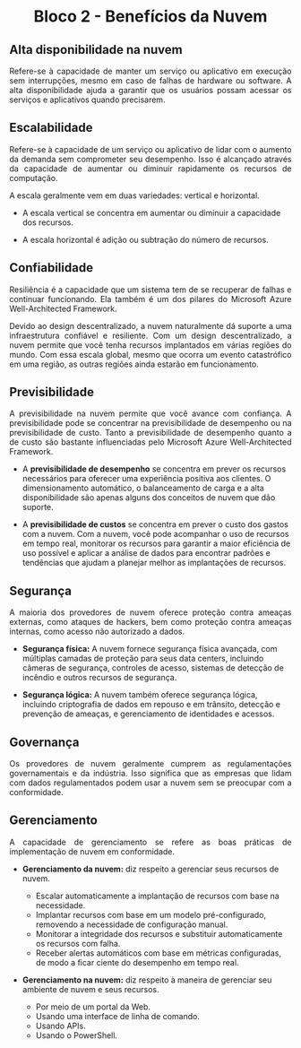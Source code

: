 <h1 align="center" style="border: none;"> Bloco 2 - Benefícios da Nuvem</h1>

## Alta disponibilidade na nuvem
<p align="justify">Refere-se à capacidade de manter um serviço ou aplicativo em execução sem interrupções, mesmo em caso de falhas de hardware ou software. A alta disponibilidade ajuda a garantir que os usuários possam acessar os serviços e aplicativos quando precisarem.</p>

## Escalabilidade
<p align="justify">Refere-se à capacidade de um serviço ou aplicativo de lidar com o aumento da demanda sem comprometer seu desempenho. Isso é alcançado através da capacidade de aumentar ou diminuir rapidamente os recursos de computação.</p>

<p align="justify">A escala geralmente vem em duas variedades: vertical e horizontal. 

- A escala vertical se concentra em aumentar ou diminuir a capacidade dos recursos. 

- A escala horizontal é adição ou subtração do número de recursos.</p>
   

## Confiabilidade

<p align="justify">Resiliência é a capacidade que um sistema tem de se recuperar de falhas e continuar funcionando. Ela também é um dos pilares do Microsoft Azure Well-Architected Framework.</p>

<p align="justify">Devido ao design descentralizado, a nuvem naturalmente dá suporte a uma infraestrutura confiável e resiliente. Com um design descentralizado, a nuvem permite que você tenha recursos implantados em várias regiões do mundo. Com essa escala global, mesmo que ocorra um evento catastrófico em uma região, as outras regiões ainda estarão em funcionamento.</p>

## Previsibilidade

<p align="justify">A previsibilidade na nuvem permite que você avance com confiança. A previsibilidade pode se concentrar na previsibilidade de desempenho ou na previsibilidade de custo. Tanto a previsibilidade de desempenho quanto a de custo são bastante influenciadas pelo Microsoft Azure Well-Architected Framework.</p>

- A **previsibilidade de desempenho** se concentra em prever os recursos necessários para oferecer uma experiência positiva aos clientes. O dimensionamento automático, o balanceamento de carga e a alta disponibilidade são apenas alguns dos conceitos de nuvem que dão suporte.

- A **previsibilidade de custos** se concentra em prever o custo dos gastos com a nuvem. Com a nuvem, você pode acompanhar o uso de recursos em tempo real, monitorar os recursos para garantir a maior eficiência de uso possível e aplicar a análise de dados para encontrar padrões e tendências que ajudam a planejar melhor as implantações de recursos. 

## Segurança

<p align="justify">A maioria dos provedores de nuvem oferece proteção contra ameaças externas, como ataques de hackers, bem como proteção contra ameaças internas, como acesso não autorizado a dados.</p>

- **Segurança física:** A nuvem fornece segurança física avançada, com múltiplas camadas de proteção para seus data centers, incluindo câmeras de segurança, controles de acesso, sistemas de detecção de incêndio e outros recursos de segurança.

- **Segurança lógica:** A nuvem também oferece segurança lógica, incluindo criptografia de dados em repouso e em trânsito, detecção e prevenção de ameaças, e gerenciamento de identidades e acessos.

## Governança

<p align="justify">Os provedores de nuvem geralmente cumprem as regulamentações governamentais e da indústria. Isso significa que as empresas que lidam com dados regulamentados podem usar a nuvem sem se preocupar com a conformidade. 
</p>

## Gerenciamento

<p align="justify">A capacidade de gerenciamento se refere as boas práticas de implementação de nuvem em conformidade.</p>

- **Gerenciamento da nuvem:** diz respeito a gerenciar seus recursos de nuvem.
    - Escalar automaticamente a implantação de recursos com base na necessidade.
    - Implantar recursos com base em um modelo pré-configurado, removendo a necessidade de configuração manual.
    - Monitorar a integridade dos recursos e substituir automaticamente os recursos com falha.
    - Receber alertas automáticos com base em métricas configuradas, de modo a ficar ciente do desempenho em tempo real.
    
- **Gerenciamento na nuvem:** diz respeito à maneira de gerenciar seu ambiente de nuvem e seus recursos. 
    - Por meio de um portal da Web.
    - Usando uma interface de linha de comando.
    - Usando APIs.
    - Usando o PowerShell.